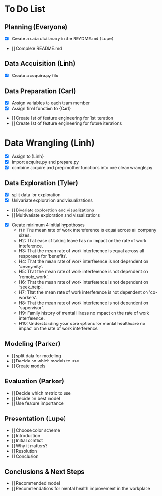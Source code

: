 # To Do List

## Planning (Everyone)

- [X] Create a data dictionary in the README.md {Lupe}
- [] Complete README.md


## Data Acquisition (Linh)
- [X] Create a acquire.py file

## Data Preparation (Carl)

- [x] Assign variables to each team member
- [X] Assign final function to {Carl}
- [] Create list of feature engineering for 1st iteration
- [] Create list of feature engineering for future iterations

# Data Wrangling (Linh)
- [X] Assign to {Linh}
- [X] import acquire.py and prepare.py
- [X] combine acquire and prep mother functions into one clean wrangle.py

## Data Exploration (Tyler)
- [X] split data for exploration
- [X] Univariate exploration and visualizations
- [] Bivariate exploration and visualizations
- [] Multivariate exploration and visualizations
- [X] Create minimum 4 initial hypothoses
    - H1: The mean rate of work intereference is equal across all company sizes.
    - H2: That ease of taking leave has no impact on the rate of work inteference.
    - H3: That the mean rate of work interference is equal across all responses for 'benefits'.
    - H4: That the mean rate of work interference is not dependent on 'anonymity'.
    - H5: That the mean rate of work interference is not dependent on 'remote_work'.
    - H6: That the mean rate of work interference is not dependent on 'seek_help'.
    - H7: That the mean rate of work interference is not dependent on 'co-workers'.
    - H8: That the mean rate of work interference is not dependent on 'supervisor'.
    - H9: Family history of mental illness no impact on the rate of work interference.
    - H10: Understanding your care options for mental healthcare no impact on the rate of work interference.
    
    
## Modeling (Parker)
- [] split data for modeling
- [] Decide on which models to use
- [] Create models

## Evaluation (Parker)
- [] Decide which metric to use
- [] Decide on best model
- [] Use feature importance

## Presentation (Lupe)
- [] Choose color scheme
- [] Introduction
- [] Initial conflict
- [] Why it matters?
- [] Resolution
- [] Conclusion

## Conclusions & Next Steps
- [] Recommended model
- [] Recommendations for mental health improvement in the workplace 


